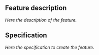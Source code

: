 ## Feature description
_Here the description of the feature._

## Specification
_Here the specification to create the feature._
